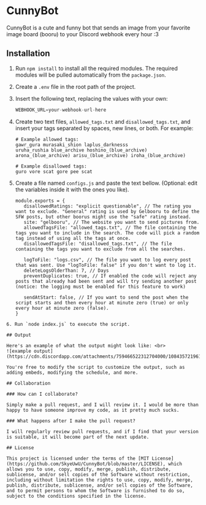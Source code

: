 # CunnyBot

CunnyBot is a cute and funny bot that sends an image from your favorite image board (booru) to your Discord webhook every hour :3

## Installation

1. Run `npm install` to install all the required modules. The required modules will be pulled automatically from the `package.json`.
2. Create a `.env` file in the root path of the project.
3. Insert the following text, replacing the values with your own:
   ```python
   WEBHOOK_URL=your-webhook-url-here
   ```
4. Create two text files, `allowed_tags.txt` and `disallowed_tags.txt`, and insert your tags separated by spaces, new lines, or both. For example:

   ```
   # Example allowed tags:
   gawr_gura murasaki_shion laplus_darknesss
   uruha_rushia blue_archive hoshino_(blue_archive)
   arona_(blue_archive) arisu_(blue_archive) iroha_(blue_archive)

   # Example disallowed tags:
   guro vore scat gore pee scat
   ```

5. Create a file named `configs.js` and paste the text bellow. (Optional: edit the variables inside it with the ones you like).

   ```
   module.exports = {
      disallowedRatings: "explicit questionable", // The rating you want to exclude. "General" rating is used by Gelbooru to define the SFW posts, but other boorus might use the "safe" rating instead.
      site: "gelbooru", // The website you want to send pictures from.
      allowedTagsFile: "allowed_tags.txt", // The file containing the tags you want to include in the search. The code will pick a random tag instead of using all the tags at once.
      disallowedTagsFile: "disallowed_tags.txt", // The file containing the tags you want to exclude from all the searches.

      logToFile: "logs.csv", // The file you want to log every post that was sent. Use "logToFile: false" if you don't want to log it.
      deleteLogsOlderThan: 7, // Days
      preventDuplicates: true, // If enabled the code will reject any posts that already had been sent and will try sending another post (notice: the logging must be enabled for this feature to work)

      sendAtStart: false, // If you want to send the post when the script starts and then every hour at minute zero (true) or only every hour at minute zero (false).
   }
  ```
6. Run `node index.js` to execute the script.

## Output

Here's an example of what the output might look like: <br>
![example output](https://cdn.discordapp.com/attachments/759466522312704000/1084357219614728202/image.png)

You're free to modify the script to customize the output, such as adding embeds, modifying the schedule, and more.

## Collaboration

### How can I collaborate?

Simply make a pull request, and I will review it. I would be more than happy to have someone improve my code, as it pretty much sucks.

### What happens after I make the pull request?

I will regularly review pull requests, and if I find that your version is suitable, it will become part of the next update.

## License

This project is licensed under the terms of the [MIT License](https://github.com/SkyeUwU/CunnyBot/blob/master/LICENSE), which allows you to use, copy, modify, merge, publish, distribute, sublicense, and/or sell copies of the Software without restriction, including without limitation the rights to use, copy, modify, merge, publish, distribute, sublicense, and/or sell copies of the Software, and to permit persons to whom the Software is furnished to do so, subject to the conditions specified in the license.
